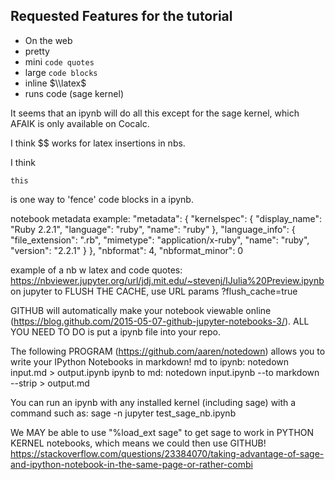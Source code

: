 Requested Features for the tutorial
------------------------------------

  * On the web
  * pretty
  * mini `code quotes`
  * large ```code blocks```
  * inline $\\latex$
  * runs code (sage kernel)



It seems that an ipynb will do all this except for the sage kernel, which AFAIK is only available on Cocalc.

I think $$ works for latex insertions in nbs.

I think

~~~
this
~~~

is one way to 'fence' code blocks in a ipynb.


notebook metadata example:
 "metadata": {
  "kernelspec": {
   "display_name": "Ruby 2.2.1",
   "language": "ruby",
   "name": "ruby"
  },
  "language_info": {
   "file_extension": ".rb",
   "mimetype": "application/x-ruby",
   "name": "ruby",
   "version": "2.2.1"
  }
 },
 "nbformat": 4,
 "nbformat_minor": 0

example of a nb w latex and code quotes:
https://nbviewer.jupyter.org/url/jdj.mit.edu/~stevenj/IJulia%20Preview.ipynb
on jupyter to FLUSH THE CACHE, use URL params ?flush_cache=true

GITHUB will automatically make your notebook viewable online (https://blog.github.com/2015-05-07-github-jupyter-notebooks-3/).  ALL YOU NEED TO DO is put a ipynb file into your repo.

The following PROGRAM (https://github.com/aaren/notedown) allows you to write your IPython Notebooks in markdown!
md to ipynb:
notedown input.md > output.ipynb
ipynb to md:
notedown input.ipynb --to markdown --strip > output.md


You can run an ipynb with any installed kernel (including sage) with a command such as:
sage -n jupyter test_sage_nb.ipynb

We MAY be able to use "%load_ext sage" to get sage to work in PYTHON KERNEL notebooks, which means we could then use GITHUB!
https://stackoverflow.com/questions/23384070/taking-advantage-of-sage-and-ipython-notebook-in-the-same-page-or-rather-combi

